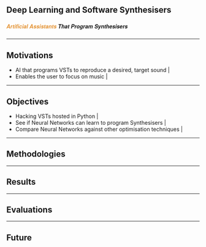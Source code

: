 ## Deep Learning and Software Synthesisers
##### <span style="font-family:Helvetica Neue; font-weight:bold"><span style="color:#e49436">Artificial Assistants</span> That Program Synthesisers</span>

---

## Motivations

- AI that programs VSTs to reproduce a desired, target sound |
- Enables the user to focus on music |

---

## Objectives

- Hacking VSTs hosted in Python |
- See if Neural Networks can learn to program Synthesisers |
- Compare Neural Networks against other optimisation techniques |

---

## Methodologies

---

## Results

---

## Evaluations

---

## Future
